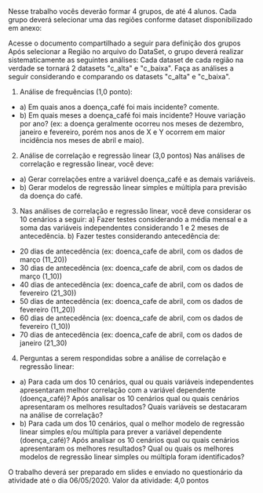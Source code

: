  Nesse trabalho vocês deverão formar 4 grupos, de até 4 alunos. Cada grupo deverá selecionar uma das regiões conforme dataset disponibilizado em anexo:

 Acesse o documento compartilhado a seguir para definição dos grupos
 Após selecionar a Região no arquivo do DataSet, o grupo deverá realizar sistematicamente as seguintes análises:
 Cada dataset de cada região na verdade se tornará 2 datasets "c_alta" e "c_baixa". Faça as análises a seguir considerando e comparando os datasets "c_alta" e "c_baixa".

 1) Análise de frequências (1,0 ponto):
 - a) Em quais anos a doença_café foi mais incidente? comente.
 - b) Em quais meses a doença_café foi mais incidente? Houve variação por ano? (ex: a doença geralmente ocorreu nos meses de dezembro, janeiro e fevereiro, porém nos anos de X e Y ocorrem em maior incidência nos meses de abril e maio).

 2) Análise de correlação e regressão linear (3,0 pontos)
 Nas análises de correlação e regressão linear, você deve:
 - a) Gerar correlações entre a variável doença_café e as demais variáveis.
 - b) Gerar modelos de regressão linear simples e múltipla para previsão da doença do café.

 3) Nas análises de correlação e regressão linear, você deve considerar os 10 cenários a seguir:
 a) Fazer testes considerando a média mensal e a soma das variáveis independentes considerando 1 e 2 meses de antecedência.
 b) Fazer testes considerando antecedência de:
 - 20 dias de antecedência (ex: doenca_cafe de abril, com os dados de março (11_20))
 - 30 dias de antecedência (ex: doenca_cafe de abril, com os dados de março (1_10))
 - 40 dias de antecedência (ex: doenca_cafe de abril, com os dados de fevereiro (21_30))
 - 50 dias de antecedência (ex: doenca_cafe de abril, com os dados de fevereiro (11_20))
 - 60 dias de antecedência (ex: doenca_cafe de abril, com os dados de fevereiro (1_10))
 - 70 dias de antecedência (ex: doenca_cafe de abril, com os dados de janeiro (21_30)

 4) Perguntas a serem respondidas sobre a análise de correlação e regressão linear:
 - a) Para cada um dos 10 cenários, qual ou quais variáveis independentes apresentaram melhor correlação com a variável dependente (doença_café)? Após analisar os 10 cenários qual ou quais cenários apresentaram os melhores resultados? Quais variáveis se destacaram na análise de correlação?
 - b) Para cada um dos 10 cenários, qual o melhor modelo de regressão linear simples e/ou múltipla para prever a variável dependente (doença_café)? Após analisar os 10 cenários qual ou quais cenários apresentaram os melhores resultados? Qual ou quais os melhores modelos de regressão linear simples ou múltipla foram identificados?

 O trabalho deverá ser preparado em slides e enviado no questionário da atividade até o dia 06/05/2020.
 Valor da atividade: 4,0 pontos